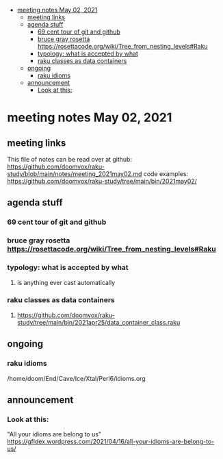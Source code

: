- [meeting notes May 02, 2021](#orge38bc49)
  - [meeting links](#orgaf6b860)
  - [agenda stuff](#org00bcb76)
    - [69 cent tour of git and github](#org7db73e7)
    - [bruce gray rosetta  <https://rosettacode.org/wiki/Tree_from_nesting_levels#Raku>](#orgcc3b251)
    - [typology: what is accepted by what](#org03ec293)
    - [raku classes as data containers](#org94dd1ac)
  - [ongoing](#org237febd)
    - [raku idioms](#orga3d8af8)
  - [announcement](#org668fbba)
    - [Look at this:](#org8089122)


<a id="orge38bc49"></a>

# meeting notes May 02, 2021


<a id="orgaf6b860"></a>

## meeting links

This file of notes can be read over at github: <https://github.com/doomvox/raku-study/blob/main/notes/meeting_2021may02.md> code examples: <https://github.com/doomvox/raku-study/tree/main/bin/2021may02/>


<a id="org00bcb76"></a>

## agenda stuff


<a id="org7db73e7"></a>

### 69 cent tour of git and github


<a id="orgcc3b251"></a>

### bruce gray rosetta  <https://rosettacode.org/wiki/Tree_from_nesting_levels#Raku>


<a id="org03ec293"></a>

### typology: what is accepted by what

1.  is anything ever cast automatically


<a id="org94dd1ac"></a>

### raku classes as data containers

1.  <https://github.com/doomvox/raku-study/tree/main/bin/2021apr25/data_container_class.raku>


<a id="org237febd"></a>

## ongoing


<a id="orga3d8af8"></a>

### raku idioms

/home/doom/End/Cave/Ice/Xtal/Perl6/idioms.org


<a id="org668fbba"></a>

## announcement


<a id="org8089122"></a>

### Look at this:

"All your idioms are belong to us" <https://gfldex.wordpress.com/2021/04/16/all-your-idioms-are-belong-to-us/>
